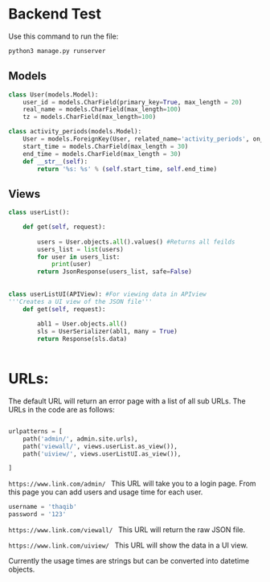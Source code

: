# Backend Test
Use this command to run the file:
```bash
python3 manage.py runserver
```
## Models

```python
class User(models.Model):
    user_id = models.CharField(primary_key=True, max_length = 20)
    real_name = models.CharField(max_length=100)
    tz = models.CharField(max_length=100)

class activity_periods(models.Model):
    User = models.ForeignKey(User, related_name='activity_periods', on_delete=models.CASCADE)
    start_time = models.CharField(max_length = 30)
    end_time = models.CharField(max_length = 30)
    def __str__(self):
        return '%s: %s' % (self.start_time, self.end_time)
```
## Views
```python 
class userList():

    def get(self, request):
        
        users = User.objects.all().values() #Returns all feilds
        users_list = list(users)  
        for user in users_list:
            print(user)
        return JsonResponse(users_list, safe=False)
        
  
class userListUI(APIView): #For viewing data in APIview
'''Creates a UI view of the JSON file'''
    def get(self, request):
        
        abl1 = User.objects.all()
        sls = UserSerializer(abl1, many = True)
        return Response(sls.data)
        

```

# URLs:
The default URL will return an error page with a list of all sub URLs. 
The URLs in the code are as follows:
```python

urlpatterns = [
    path('admin/', admin.site.urls),
    path('viewall/', views.userList.as_view()),
    path('uiview/', views.userListUI.as_view()),

]

```

```https://www.link.com/admin/ ``` This URL will take you to a login page. 
From this page you can add users and usage time for each user. 
```python
username = 'thaqib'
password = '123'
```


```https://www.link.com/viewall/ ``` This URL will return the raw JSON file.  

```https://www.link.com/uiview/ ``` This URL will show the data in a UI view.  


Currently the usage times are strings but can be converted into datetime objects.
   
